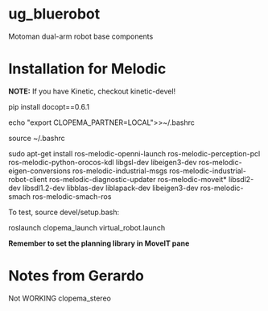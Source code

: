 # ug_bluerobot
Motoman dual-arm robot base components

# Installation for Melodic

**NOTE:** If you have Kinetic, checkout kinetic-devel!

pip install docopt==0.6.1

echo "export CLOPEMA_PARTNER=LOCAL">>~/.bashrc

source ~/.bashrc

sudo apt-get install ros-melodic-openni-launch ros-melodic-perception-pcl ros-melodic-python-orocos-kdl libgsl-dev libeigen3-dev ros-melodic-eigen-conversions ros-melodic-industrial-msgs ros-melodic-industrial-robot-client ros-melodic-diagnostic-updater ros-melodic-moveit* libsdl2-dev libsdl1.2-dev libblas-dev liblapack-dev libeigen3-dev ros-melodic-smach ros-melodic-smach-ros

To test, source devel/setup.bash:

roslaunch clopema_launch virtual_robot.launch

**Remember to set the planning library in MoveIT pane**

# Notes from Gerardo

Not WORKING
clopema_stereo

